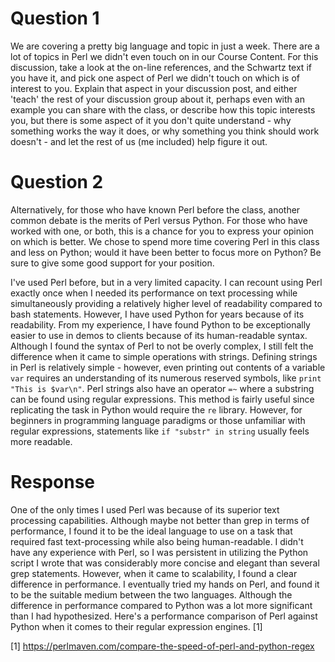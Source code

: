 # Question 1

We are covering a pretty big language and topic in just a week. There are a lot of topics in Perl we didn't even touch on in our Course Content. For this discussion, take a look at the on-line references, and the Schwartz text if you have it, and pick one aspect of Perl we didn't touch on which is of interest to you. Explain that aspect in your discussion post, and either 'teach' the rest of your discussion group about it, perhaps even with an example you can share with the class, or describe how this topic interests you, but there is some aspect of it you don't quite understand - why something works the way it does, or why something you think should work doesn't - and let the rest of us (me included) help figure it out.

# Question 2

Alternatively, for those who have known Perl before the class, another common debate is the merits of Perl versus Python. For those who have worked with one, or both, this is a chance for you to express your opinion on which is better. We chose to spend more time covering Perl in this class and less on Python; would it have been better to focus more on Python? Be sure to give some good support for your position.

I've used Perl before, but in a very limited capacity. I can recount using Perl exactly once when I needed its performance on text processing while simultaneously providing a relatively higher level of readability compared to bash statements. However, I have used Python for years because of its readability. From my experience, I have found Python to be exceptionally easier to use in demos to clients because of its human-readable syntax. Although I found the syntax of Perl to not be overly complex, I still felt the difference when it came to simple operations with strings. Defining strings in Perl is relatively simple - however, even printing out contents of a variable `var` requires an understanding of its numerous reserved symbols, like `print "This is $var\n"`. Perl strings also have an operator `=~` where a substring can be found using regular expressions. This method is fairly useful since replicating the task in Python would require the `re` library. However, for beginners in programming language paradigms or those unfamiliar with regular expressions, statements like `if "substr" in string` usually feels more readable.

# Response

One of the only times I used Perl was because of its superior text processing capabilities. Although maybe not better than grep in terms of performance, I found it to be the ideal language to use on a task that required fast text-processing while also being human-readable. I didn't have any experience with Perl, so I was persistent in utilizing the Python script I wrote that was considerably more concise and elegant than several grep statements. However, when it came to scalability, I found a clear difference in performance. I eventually tried my hands on Perl, and found it to be the suitable medium between the two languages. Although the difference in performance compared to Python was a lot more significant than I had hypothesized. Here's a performance comparison of Perl against Python when it comes to their regular expression engines. [1]

[1] https://perlmaven.com/compare-the-speed-of-perl-and-python-regex
